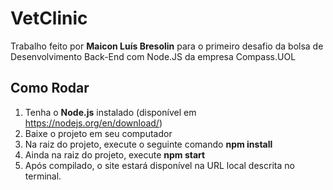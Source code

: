 # **VetClinic**

Trabalho feito por **Maicon Luís Bresolin** para o primeiro desafio da bolsa de Desenvolvimento Back-End com Node.JS da empresa Compass.UOL

## **Como Rodar**

1. Tenha o **Node.js** instalado (disponível em https://nodejs.org/en/download/)
2. Baixe o projeto em seu computador
3. Na raiz do projeto, execute o seguinte comando **npm install**
4. Ainda na raiz do projeto, execute **npm start**
5. Após compilado, o site estará disponível na URL local descrita no terminal.
